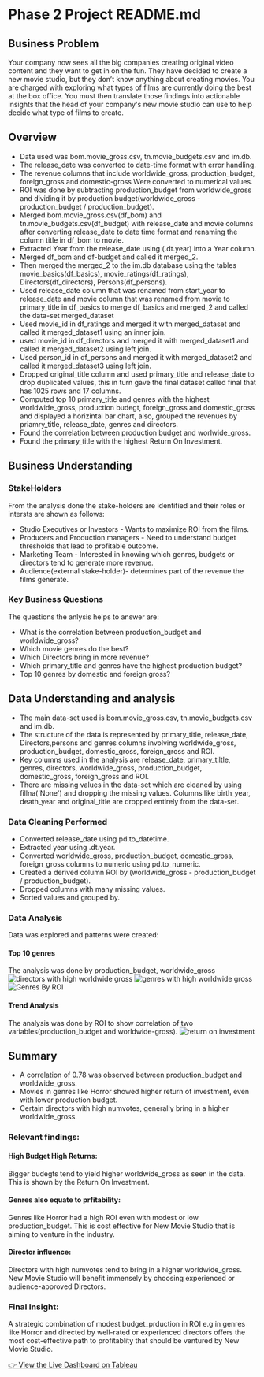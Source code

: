 
# Phase 2 Project README.md
## Business Problem

Your company now sees all the big companies creating original video content and they want to get in on the fun. They have decided to create a new movie studio, but they don’t know anything about creating movies. You are charged with exploring what types of films are currently doing the best at the box office. You must then translate those findings into actionable insights that the head of your company's new movie studio can use to help decide what type of films to create.

## Overview
- Data used was bom.movie_gross.csv, tn.movie_budgets.csv and im.db.
- The release_date was converted to date-time format with error handling.
- The revenue columns that include worldwide_gross, production_budget, foreign_gross and domestic-gross Were converted to numerical values.
- ROI was done by subtracting production_budget from worldwide_gross and dividing it by production budget(worldwide_gross - production_budget / production_budget).
- Merged bom.movie_gross.csv(df_bom) and tn.movie_budgets.csv(df_budget) with release_date and movie columns after converting release_date to date time format and renaming the column title in df_bom to movie.
- Extracted Year from the release_date using (.dt.year) into a Year column.
- Merged df_bom and df-budget and called it merged_2.
- Then merged the merged_2 to the im.db database using the tables movie_basics(df_basics), movie_ratings(df_ratings), Directors(df_directors), Persons(df_persons).
- Used release_date column that was renamed from start_year to release_date and movie column that was renamed from movie to primary_title in df_basics to merge df_basics and merged_2 and called the data-set merged_dataset
- Used movie_id in df_ratings and merged it with merged_dataset and called it merged_dataset1 using an inner join.
- used movie_id in df_directors and merged it with merged_dataset1 and called it merged_dataset2 using left join.
- Used person_id in df_persons and merged it with merged_dataset2 and called it merged_dataset3 using left join.
- Dropped original_title column and used primary_title and release_date to drop duplicated values, this in turn gave the final dataset called final that has 1025 rows and 17 columns.
- Computed top 10 primary_title and genres with the highest worldwide_gross, production budegt, foreign_gross and domestic_gross  and displayed a horizintal bar chart, also, grouped the revenues by priamry_title, release_date, genres and directors.
- Found the correlation between production budget and worlwide_gross.
- Found the primary_title with the highest Return On Investment.
## Business Understanding
### StakeHolders
From the analysis done the stake-holders are identified and their roles or intersts are shown as follows:
- Studio Executives or Investors - Wants to maximize ROI from the films.
- Producers and Production managers - Need to understand budget thresholds that lead to profitable outcome.
- Marketing Team - Interested in knowing which genres, budgets or directors tend to generate more revenue.
- Audience(external stake-holder)- determines part of the revenue the films generate.
### Key Business Questions
The questions the anlysis helps to answer are:
- What is the correlation between production_budget and worldwide_gross?
- Which movie genres do the best?
- Which Directors bring in more revenue?
- Which primary_title and genres have the highest production budget?
- Top 10 genres by domestic and foreign gross?
## Data Understanding and analysis
- The main data-set used is bom.movie_gross.csv, tn.movie_budgets.csv and im.db.
- The structure of the data is represented by primary_title, release_date, Directors,persons and genres columns involving worldwide_gross, production_budget, domestic_gross, foreign_gross and ROI.
- Key columns used in the analysis are release_date, primary_tiltle, genres, directors, worldwide_gross, production_budget, domestic_gross, foreign_gross and ROI.
- There are missing values in the data-set which are cleaned by using fillna('None') and dropping the missing values. Columns like birth_year, death_year and original_title are dropped entirely from the data-set. 
### Data Cleaning Performed
- Converted release_date using pd.to_datetime.
- Extracted year using .dt.year.
- Converted worldwide_gross, production_budget, domestic_gross, foreign_gross columns to numeric using pd.to_numeric.
- Created a derived column ROI by (worldwide_gross - production_budget / production_budget).
- Dropped columns with many missing values.
- Sorted values and grouped by. 
### Data Analysis
Data was explored and patterns were created:
#### Top 10 genres
The analysis was done by production_budget, worldwide_gross
![directors with high worldwide gross](images/directors_high_gross.png)
![genres with high worldwide gross](images/genre_worldwide_gross.png)
![Genres By ROI](images/Genres_By_ROI.png)
#### Trend Analysis
The analysis was done by ROI to show correlation of two variables(production_budget and worldwide-gross).
![return on investment](images/production_vs_worldwide.png)
## Summary
- A correlation of 0.78 was observed between production_budget and worldwide_gross.
- Movies in genres like Horror showed higher return of investment, even with lower production budget.
- Certain directors with high numvotes, generally bring in a higher worldwide_gross.

### Relevant findings:
#### High Budget High Returns:
Bigger budegts tend to yield higher worldwide_gross as seen in the data. This is shown by the Return On Investment.
#### Genres also equate to prfitability:
Genres like Horror had a high ROI even with modest or low production_budget. This is cost effective for New Movie Studio that is aiming to venture in the industry.
#### Director influence:
Directors with high numvotes tend to bring in a higher worldwide_gross. New Movie Studio will benefit immensely by choosing experienced or audience-approved Directors.

### Final Insight:
A strategic combination of modest budget_prduction in ROI e.g in genres like Horror and directed by well-rated or experienced directors offers the most cost-effective path to profitablity that should be ventured by New Movie Studio.

[👉 View the Live Dashboard on Tableau](https://public.tableau.com/app/profile/valerie.kigo/viz/TableauAviationAccidents/Dashboard1?publish=yes)

